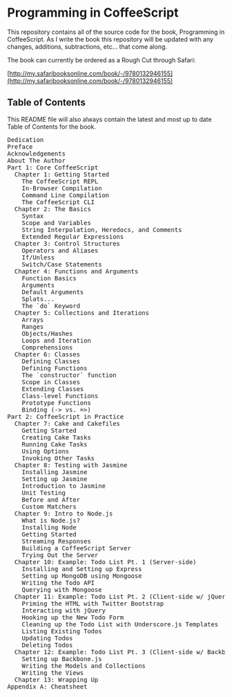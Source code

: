 # Programming in CoffeeScript

This repository contains all of the source code for the book, Programming in CoffeeScript. As I write the book this repository will be updated with any changes, additions, subtractions, etc... that come along.

The book can currently be ordered as a Rough Cut through Safari:

[http://my.safaribooksonline.com/book/-/9780132946155](http://my.safaribooksonline.com/book/-/9780132946155)

## Table of Contents

This README file will also always contain the latest and most up to date Table of Contents for the book.

<pre>
Dedication
Preface
Acknowledgements
About The Author
Part 1: Core CoffeeScript
  Chapter 1: Getting Started
    The CoffeeScript REPL
    In-Browser Compilation
    Command Line Compilation
    The CoffeeScript CLI
  Chapter 2: The Basics
    Syntax
    Scope and Variables
    String Interpolation, Heredocs, and Comments
    Extended Regular Expressions
  Chapter 3: Control Structures
    Operators and Aliases
    If/Unless
    Switch/Case Statements
  Chapter 4: Functions and Arguments
    Function Basics
    Arguments
    Default Arguments
    Splats...
    The `do` Keyword
  Chapter 5: Collections and Iterations
    Arrays
    Ranges
    Objects/Hashes
    Loops and Iteration
    Comprehensions
  Chapter 6: Classes
    Defining Classes
    Defining Functions
    The `constructor` function
    Scope in Classes
    Extending Classes
    Class-level Functions
    Prototype Functions
    Binding (-> vs. =>)
Part 2: CoffeeScript in Practice
  Chapter 7: Cake and Cakefiles
    Getting Started
    Creating Cake Tasks
    Running Cake Tasks
    Using Options
    Invoking Other Tasks
  Chapter 8: Testing with Jasmine
    Installing Jasmine
    Setting up Jasmine
    Introduction to Jasmine
    Unit Testing
    Before and After
    Custom Matchers
  Chapter 9: Intro to Node.js
    What is Node.js?
    Installing Node
    Getting Started
    Streaming Responses
    Building a CoffeeScript Server
    Trying Out the Server
  Chapter 10: Example: Todo List Pt. 1 (Server-side)
    Installing and Setting up Express
    Setting up MongoDB using Mongoose
    Writing the Todo API
    Querying with Mongoose
  Chapter 11: Example: Todo List Pt. 2 (Client-side w/ jQuery)
    Priming the HTML with Twitter Bootstrap
    Interacting with jQuery
    Hooking up the New Todo Form
    Cleaning up the Todo List with Underscore.js Templates
    Listing Existing Todos
    Updating Todos
    Deleting Todos
  Chapter 12: Example: Todo List Pt. 3 (Client-side w/ Backbone.js)
    Setting up Backbone.js
    Writing the Models and Collections
    Writing the Views
  Chapter 13: Wrapping Up
Appendix A: Cheatsheet
</pre>
